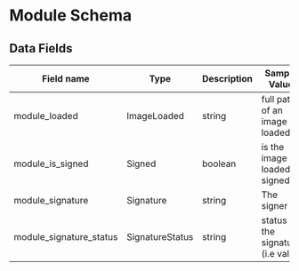 # Module Schema

## Data Fields

| Field name | Type | Description | Sample Value |
|--------|---------|-------|-------|
| module_loaded | ImageLoaded | string | full path of an image loaded | C:\Windows\System32\msvcrt.dll |
| module_is_signed | Signed | boolean | is the image loaded signed? | TRUE |
| module_signature | Signature | string | The signer | Microsoft Corporation |
| module_signature_status | SignatureStatus | string | status of the signature (i.e valid) | Valid |